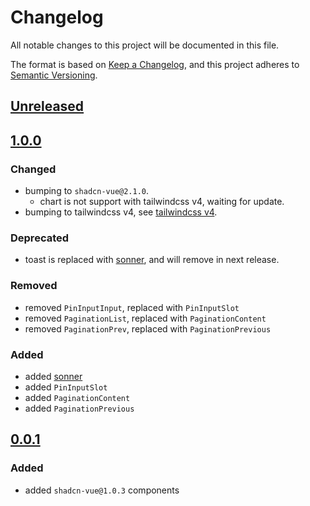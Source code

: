 # Changelog

All notable changes to this project will be documented in this file.

The format is based on [Keep a Changelog](https://keepachangelog.com),
and this project adheres to [Semantic Versioning](https://semver.org/spec/v2.0.0.html).

## [Unreleased]

## [1.0.0]

### Changed

- bumping to `shadcn-vue@2.1.0`.
  - chart is not support with tailwindcss v4, waiting for update.
- bumping to tailwindcss v4, see [tailwindcss v4](https://v4.shadcn-vue.com/).

### Deprecated

- toast is replaced with [sonner](https://github.com/xiaoluoboding/vue-sonner), and will remove in next release.

### Removed

- removed `PinInputInput`, replaced with `PinInputSlot`
- removed `PaginationList`, replaced with `PaginationContent`
- removed `PaginationPrev`, replaced with `PaginationPrevious`

### Added

- added [sonner](https://github.com/xiaoluoboding/vue-sonner)
- added `PinInputSlot`
- added `PaginationContent`
- added `PaginationPrevious`

## [0.0.1]

### Added

- added `shadcn-vue@1.0.3` components

[unreleased]: https://github.com/stargazer8tw/vue-3-pnpm-example/compare/v1.0.0...HEAD
[1.0.0]: https://github.com/stargazer8tw/vue-3-pnpm-example/compare/v0.0.1...v1.0.0
[0.0.1]: https://github.com/stargazer8tw/vue-3-pnpm-example/releases/tag/v0.0.1